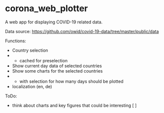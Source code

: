 # corona_web_plotter

A web app for displaying COVID-19 related data.

Data source: https://github.com/owid/covid-19-data/tree/master/public/data

Functions:

* Country selection
* * cached for preselection
* Show current day data of selected countries
* Show some charts for the selected countries
* * with selection for how many days should be plotted
* localization (en, de)

ToDo:

* think about charts and key figures that could be interesting [  ] 
